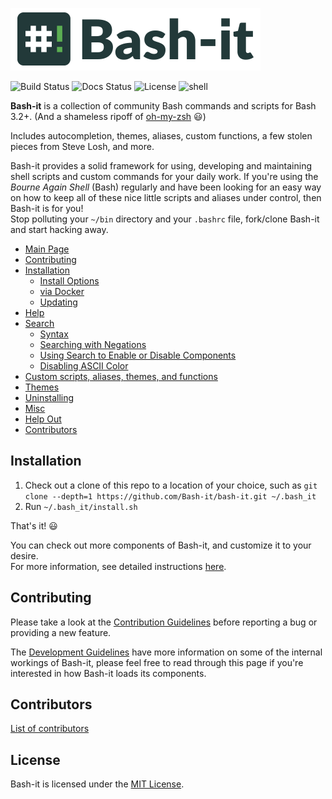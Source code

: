 ![logo](https://github.com/Bash-it/media/raw/master/media/Bash-it.png)

![Build Status](../../../workflows/CI/badge.svg?event=push)
![Docs Status](https://readthedocs.org/projects/bash-it/badge/)
![License](https://img.shields.io/github/license/Bash-it/bash-it)
![shell](https://img.shields.io/badge/Shell-Bash-blue)

**Bash-it** is a collection of community Bash commands and scripts for Bash 3.2+.
(And a shameless ripoff of [oh-my-zsh](https://github.com/robbyrussell/oh-my-zsh) :smiley:)

Includes autocompletion, themes, aliases, custom functions, a few stolen pieces from Steve Losh, and more.

Bash-it provides a solid framework for using, developing and maintaining shell scripts and custom commands for your daily work.
If you're using the _Bourne Again Shell_ (Bash) regularly and have been looking for an easy way on how to keep all of these nice little scripts and aliases under control, then Bash-it is for you!  
Stop polluting your `~/bin` directory and your `.bashrc` file, fork/clone Bash-it and start hacking away.

- [Main Page](https://bash-it.readthedocs.io/en/latest)
- [Contributing](#contributing)
- [Installation](#installation)
  - [Install Options](https://bash-it.readthedocs.io/en/latest/installation/#install-options)
  - [via Docker](https://bash-it.readthedocs.io/en/latest/installation/#install-using-docker)
  - [Updating](https://bash-it.readthedocs.io/en/latest/installation/#updating)
- [Help](https://bash-it.readthedocs.io/en/latest/misc/#help-screens)
- [Search](https://bash-it.readthedocs.io/en/latest/commands/search)
  - [Syntax](https://bash-it.readthedocs.io/en/latest/commands/search/#syntax)
  - [Searching with Negations](
  https://bash-it.readthedocs.io/en/latest/commands/search/#searching-with-negations)
  - [Using Search to Enable or Disable Components](https://bash-it.readthedocs.io/en/latest/commands/search/#using-search-to-enable-or-disable-components)
  - [Disabling ASCII Color](https://bash-it.readthedocs.io/en/latest/commands/search/#disabling-ascii-color)
- [Custom scripts, aliases, themes, and functions](
  https://bash-it.readthedocs.io/en/latest/custom)
- [Themes](https://bash-it.readthedocs.io/en/latest/themes)
- [Uninstalling](https://bash-it.readthedocs.io/en/latest/uninstalling)
- [Misc](https://bash-it.readthedocs.io/en/latest/misc)
- [Help Out](https://bash-it.readthedocs.io/en/latest/#help-out)
- [Contributors](#contributors)

## Installation

1) Check out a clone of this repo to a location of your choice, such as
   ``git clone --depth=1 https://github.com/Bash-it/bash-it.git ~/.bash_it``
2) Run ``~/.bash_it/install.sh``

That's it! :smiley:  

You can check out more components of Bash-it, and customize it to your desire.  
For more information, see detailed instructions [here](https://bash-it.readthedocs.io/en/latest/installation/).


## Contributing

Please take a look at the [Contribution Guidelines](https://bash-it.readthedocs.io/en/latest/contributing) before reporting a bug or providing a new feature.

The [Development Guidelines](https://bash-it.readthedocs.io/en/latest/development) have more information on some of the internal workings of Bash-it,
please feel free to read through this page if you're interested in how Bash-it loads its components.

## Contributors

[List of contributors](https://github.com/Bash-it/bash-it/contributors)

## License

Bash-it is licensed under the [MIT License](https://github.com/Bash-it/bash-it/blob/master/LICENSE).
